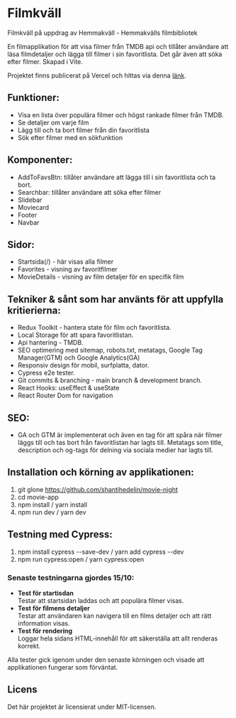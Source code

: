# Filmkväll

Filmkväll på uppdrag av Hemmakväll - Hemmakvälls filmbibliotek

En filmapplikation för att visa filmer från TMDB api och tillåter användare att läsa filmdetaljer och lägga till filmer i sin favoritlista. Det går även att söka efter filmer. Skapad i Vite. 

Projektet finns publicerat på Vercel och hittas via denna [länk](https://movie-night-taupe.vercel.app/). 

## Funktioner:
- Visa en lista över populära filmer och högst rankade filmer från TMDB.
- Se detaljer om varje film
- Lägg till och ta bort filmer från din favoritlista
- Sök efter filmer med en sökfunktion

## Komponenter: 
 - AddToFavsBtn: tillåter användare att lägga till i sin favoritlista och ta bort.
 - Searchbar: tillåter användare att söka efter filmer
 - Slidebar
 - Moviecard
 - Footer
 - Navbar

## Sidor:
- Startsida(/) - här visas alla filmer
- Favorites - visning av favoritfilmer
- MovieDetails - visning av film detaljer för en specifik film

## Tekniker & sånt som har använts för att uppfylla kritierierna:
- Redux Toolkit - hantera state för film och favoritlista.
- Local Storage för att spara favoritlistan.
- Api hantering - TMDB.
- SEO optimering med sitemap, robots.txt, metatags, Google Tag Manager(GTM) och Google Analytics(GA)
- Responsiv design för mobil, surfplatta, dator.
- Cypress e2e tester.
- Git commits & branching - main branch & development branch.
- React Hooks: useEffect & useState
- React Router Dom for navigation

## SEO:
- GA och GTM är implementerat och även en tag för att spåra när filmer läggs till och tas bort från favoritlistan har lagts till. Metatags som title, description och og-tags för delning via sociala medier har lagts till.

## Installation och körning av applikationen:

1. git glone https://github.com/shantihedelin/movie-night
2. cd movie-app
3. npm install / yarn install
4. npm run dev / yarn dev


## Testning med Cypress:

1. npm install cypress --save-dev / yarn add cypress --dev
2. npm run cypress:open / yarn cypress:open


### Senaste testningarna gjordes 15/10:
- **Test för startisdan**  
Testar att startsidan laddas och att populära filmer visas.
- **Test för filmens detaljer**  
Testar att användaren kan navigera till en films detaljer och att rätt information visas.
- **Test för rendering**  
Loggar hela sidans HTML-innehåll för att säkerställa att allt renderas korrekt. 

Alla tester gick igenom under den senaste körningen och visade att applikationen fungerar som förväntat.

## Licens
Det här projektet är licensierat under MIT-licensen.
